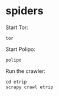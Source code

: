 spiders
=======

Start Tor:

````
tor
````

Start Polipo:

````
polipo
`````

Run the crawler:

````
cd etrip
scrapy crawl etrip
````
